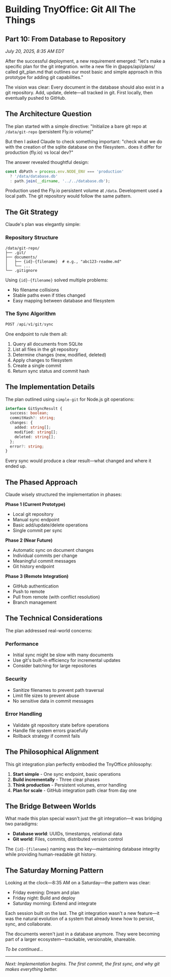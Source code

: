 # Building TnyOffice: Git All The Things

## Part 10: From Database to Repository

*July 20, 2025, 8:35 AM EDT*

After the successful deployment, a new requirement emerged: "let's make a specific plan for the git integration. write a new file in @apps/api/plans/ called git_plan.md that outlines our most basic and simple approach in this prototype for adding git capabilities."

The vision was clear: Every document in the database should also exist in a git repository. Add, update, delete—all tracked in git. First locally, then eventually pushed to GitHub.

## The Architecture Question

The plan started with a simple directive: "Initialize a bare git repo at `/data/git-repo` (persistent Fly.io volume)"

But then I asked Claude to check something important: "check what we do with the creation of the sqlite database on the filesystem.. does it differ for production (fly.io) vs local dev?"

The answer revealed thoughtful design:

```typescript
const dbPath = process.env.NODE_ENV === 'production' 
  ? '/data/database.db'
  : path.join(__dirname, '../../database.db');
```

Production used the Fly.io persistent volume at `/data`. Development used a local path. The git repository would follow the same pattern.

## The Git Strategy

Claude's plan was elegantly simple:

### Repository Structure
```
/data/git-repo/
├── .git/
├── documents/
│   ├── {id}-{filename}  # e.g., "abc123-readme.md"
│   └── ...
└── .gitignore
```

Using `{id}-{filename}` solved multiple problems:
- No filename collisions
- Stable paths even if titles changed
- Easy mapping between database and filesystem

### The Sync Algorithm

```typescript
POST /api/v1/git/sync
```

One endpoint to rule them all:
1. Query all documents from SQLite
2. List all files in the git repository
3. Determine changes (new, modified, deleted)
4. Apply changes to filesystem
5. Create a single commit
6. Return sync status and commit hash

## The Implementation Details

The plan outlined using `simple-git` for Node.js git operations:

```typescript
interface GitSyncResult {
  success: boolean;
  commitHash?: string;
  changes: {
    added: string[];
    modified: string[];
    deleted: string[];
  };
  error?: string;
}
```

Every sync would produce a clear result—what changed and where it ended up.

## The Phased Approach

Claude wisely structured the implementation in phases:

**Phase 1 (Current Prototype)**
- Local git repository
- Manual sync endpoint
- Basic add/update/delete operations
- Single commit per sync

**Phase 2 (Near Future)**
- Automatic sync on document changes
- Individual commits per change
- Meaningful commit messages
- Git history endpoint

**Phase 3 (Remote Integration)**
- GitHub authentication
- Push to remote
- Pull from remote (with conflict resolution)
- Branch management

## The Technical Considerations

The plan addressed real-world concerns:

### Performance
- Initial sync might be slow with many documents
- Use git's built-in efficiency for incremental updates
- Consider batching for large repositories

### Security
- Sanitize filenames to prevent path traversal
- Limit file sizes to prevent abuse
- No sensitive data in commit messages

### Error Handling
- Validate git repository state before operations
- Handle file system errors gracefully
- Rollback strategy if commit fails

## The Philosophical Alignment

This git integration plan perfectly embodied the TnyOffice philosophy:

1. **Start simple** - One sync endpoint, basic operations
2. **Build incrementally** - Three clear phases
3. **Think production** - Persistent volumes, error handling
4. **Plan for scale** - GitHub integration path clear from day one

## The Bridge Between Worlds

What made this plan special wasn't just the git integration—it was bridging two paradigms:

- **Database world**: UUIDs, timestamps, relational data
- **Git world**: Files, commits, distributed version control

The `{id}-{filename}` naming was the key—maintaining database integrity while providing human-readable git history.

## The Saturday Morning Pattern

Looking at the clock—8:35 AM on a Saturday—the pattern was clear:
- Friday evening: Dream and plan
- Friday night: Build and deploy
- Saturday morning: Extend and integrate

Each session built on the last. The git integration wasn't a new feature—it was the natural evolution of a system that already knew how to persist, sync, and collaborate.

The documents weren't just in a database anymore. They were becoming part of a larger ecosystem—trackable, versionable, shareable.

*To be continued...*

---

*Next: Implementation begins. The first commit, the first sync, and why git makes everything better.*